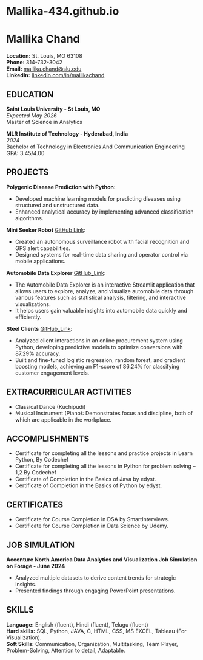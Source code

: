 # Mallika-434.github.io
# Mallika Chand

**Location:** St. Louis, MO 63108  
**Phone:** 314-732-3042  
**Email:** mallika.chand@slu.edu  
**LinkedIn:** [linkedin.com/in/mallikachand](https://linkedin.com/in/mallikachand)  

## EDUCATION

**Saint Louis University - St Louis, MO**  
*Expected May 2026*  
Master of Science in Analytics  

**MLR Institute of Technology - Hyderabad, India**  
*2024*  
Bachelor of Technology in Electronics And Communication Engineering  
GPA: 3.45/4.00  

## PROJECTS

**Polygenic Disease Prediction with Python:**  
- Developed machine learning models for predicting diseases using structured and unstructured data.
- Enhanced analytical accuracy by implementing advanced classification algorithms.
 
**Mini Seeker Robot** [GitHub Link](https://github.com/Mallika-434/Mini_seeker_robot):  
- Created an autonomous surveillance robot with facial recognition and GPS alert capabilities.
- Designed systems for real-time data sharing and operator control via mobile applications.

**Automobile Data Explorer** [GitHub_Link](https://github.com/Mallika-434/exam1):
- The Automobile Data Explorer is an interactive Streamlit application that allows users to explore, analyze, and visualize automobile data through various features such as statistical analysis, filtering, and interactive visualizations.
- It helps users gain valuable insights into automobile data quickly and efficiently.

**Steel Clients** [GitHub_Link](https://github.com/Mallika-434/Steel-Clients):
- Analyzed client interactions in an online procurement system using Python, developing predictive models to optimize conversions with 87.29% accuracy.
- Built and fine-tuned logistic regression, random forest, and gradient boosting models, achieving an F1-score of 86.24% for classifying customer engagement levels.
  
## EXTRACURRICULAR ACTIVITIES

- Classical Dance (Kuchipudi)
- Musical Instrument (Piano): Demonstrates focus and discipline, both of which are applicable in the workplace.

## ACCOMPLISHMENTS

- Certificate for completing all the lessons and practice projects in Learn Python, By Codechef 
- Certificate for completing all the lessons in Python for problem solving – 1,2 By Codechef
- Certificate of Completion in the Basics of Java by edyst.
- Certificate of Completion in the Basics of Python by edyst.

## CERTIFICATES

- Certificate for Course Completion in DSA by SmartInterviews.
- Certificate for Course Completion in Data Science by Udemy. 

## JOB SIMULATION

**Accenture North America Data Analytics and Visualization Job Simulation on Forage - June 2024**  
- Analyzed multiple datasets to derive content trends for strategic insights.
- Presented findings through engaging PowerPoint presentations.

## SKILLS

**Language:** English (fluent), Hindi (fluent), Telugu (fluent)  
**Hard skills:** SQL, Python, JAVA, C, HTML, CSS, MS EXCEL, Tableau (For Visualization).  
**Soft Skills:** Communication, Organization, Multitasking, Team Player, Problem-Solving, Attention to detail, Adaptable.  
